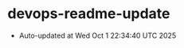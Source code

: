 # devops-readme-update
<!--START_SECTION:activity-->
- Auto-updated at Wed Oct  1 22:34:40 UTC 2025
<!--END_SECTION:activity-->
